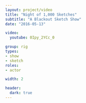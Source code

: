 ```yaml
---
layout: project/video
title: "Night of 1,000 Sketches"
subtitle: "A Blackout Sketch Show"
date: "2016-05-13"

video:
  youtube: 0Ipy_2YCc_0

group: rig
types:
- show
- sketch
roles:
- actor

width: 2

header:
  dark: true
---
```


